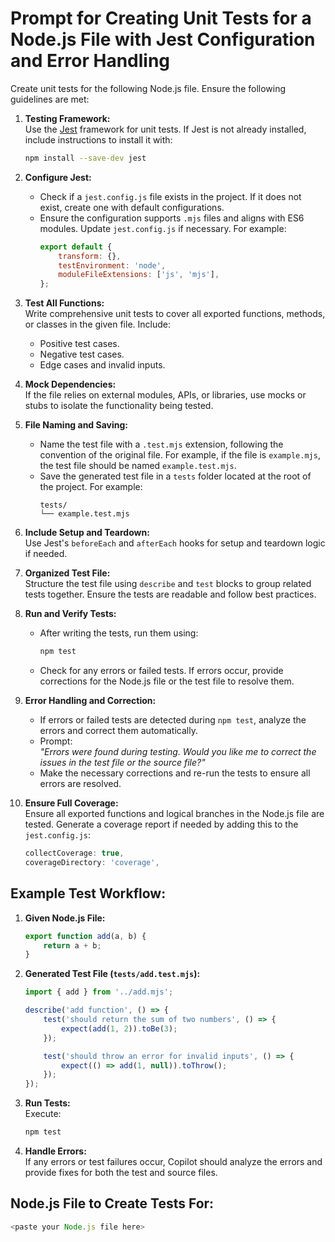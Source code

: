 # Prompt for Creating Unit Tests for a Node.js File with Jest Configuration and Error Handling

Create unit tests for the following Node.js file. Ensure the following guidelines are met:

1. **Testing Framework:**  
   Use the [Jest](https://jestjs.io/) framework for unit tests. If Jest is not already installed, include instructions to install it with:
   ```bash
   npm install --save-dev jest
   ```

2. **Configure Jest:**  
   - Check if a `jest.config.js` file exists in the project. If it does not exist, create one with default configurations.  
   - Ensure the configuration supports `.mjs` files and aligns with ES6 modules. Update `jest.config.js` if necessary. For example:
     ```javascript
     export default {
         transform: {},
         testEnvironment: 'node',
         moduleFileExtensions: ['js', 'mjs'],
     };
     ```

3. **Test All Functions:**  
   Write comprehensive unit tests to cover all exported functions, methods, or classes in the given file. Include:
   - Positive test cases.
   - Negative test cases.
   - Edge cases and invalid inputs.

4. **Mock Dependencies:**  
   If the file relies on external modules, APIs, or libraries, use mocks or stubs to isolate the functionality being tested.

5. **File Naming and Saving:**  
   - Name the test file with a `.test.mjs` extension, following the convention of the original file. For example, if the file is `example.mjs`, the test file should be named `example.test.mjs`.  
   - Save the generated test file in a `tests` folder located at the root of the project. For example:
     ```
     tests/
     └── example.test.mjs
     ```

6. **Include Setup and Teardown:**  
   Use Jest's `beforeEach` and `afterEach` hooks for setup and teardown logic if needed.

7. **Organized Test File:**  
   Structure the test file using `describe` and `test` blocks to group related tests together. Ensure the tests are readable and follow best practices.

8. **Run and Verify Tests:**  
   - After writing the tests, run them using:
     ```bash
     npm test
     ```
   - Check for any errors or failed tests. If errors occur, provide corrections for the Node.js file or the test file to resolve them.

9. **Error Handling and Correction:**  
   - If errors or failed tests are detected during `npm test`, analyze the errors and correct them automatically.  
   - Prompt:  
     *"Errors were found during testing. Would you like me to correct the issues in the test file or the source file?"*  
   - Make the necessary corrections and re-run the tests to ensure all errors are resolved.

10. **Ensure Full Coverage:**  
    Ensure all exported functions and logical branches in the Node.js file are tested. Generate a coverage report if needed by adding this to the `jest.config.js`:
    ```javascript
    collectCoverage: true,
    coverageDirectory: 'coverage',
    ```

## Example Test Workflow:
1. **Given Node.js File:**
   ```javascript
   export function add(a, b) {
       return a + b;
   }
   ```

2. **Generated Test File (`tests/add.test.mjs`):**
   ```javascript
   import { add } from '../add.mjs';

   describe('add function', () => {
       test('should return the sum of two numbers', () => {
           expect(add(1, 2)).toBe(3);
       });

       test('should throw an error for invalid inputs', () => {
           expect(() => add(1, null)).toThrow();
       });
   });
   ```

3. **Run Tests:**  
   Execute:
   ```bash
   npm test
   ```

4. **Handle Errors:**  
   If any errors or test failures occur, Copilot should analyze the errors and provide fixes for both the test and source files.

## Node.js File to Create Tests For:
```javascript
<paste your Node.js file here>
```